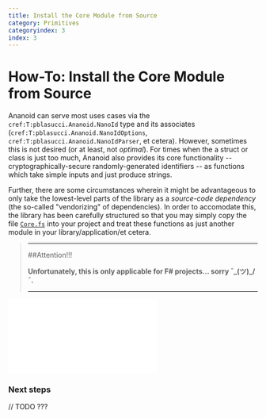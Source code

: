 ```yaml
---
title: Install the Core Module from Source
category: Primitives
categoryindex: 3
index: 3
---
```


How-To: Install the Core Module from Source
===

Ananoid can serve most uses cases via the `cref:T:pblasucci.Ananoid.NanoId`
type and its associates (`cref:T:pblasucci.Ananoid.NanoIdOptions`,
`cref:T:pblasucci.Ananoid.NanoIdParser`, et cetera). However, sometimes this is
not desired (or at least, not _optimal_). For times when the a struct or class
is just too much, Ananoid also provides its core functionality --
cryptographically-secure randomly-generated identifiers -- as functions which
take simple inputs and just produce strings.

Further, there are some circumstances wherein it might be advantageous to only
take the lowest-level parts of the library as a _source-code dependency_ (the
so-called "vendorizing" of dependencies). In order to accomodate this, the
library has been carefully structured so that you may simply copy the file
[`Core.fs`][1] into your project and treat these functions as just another
module in your library/application/et cetera.

> ---
> ##Attention!!!
>
> __Unfortunately, this is only applicable for F# projects... sorry ¯\_(ツ)_/¯.__
>
> ---

![TODO: picture of source tree](/path/to.img)

### Next steps

// TODO ???


[1]: https://github.com/pblasucci/ananoid/blob/c7b6f7a5e38a38f651af267107ab18b1d00c050d/ananoid/Core.fs
